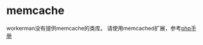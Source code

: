 # memcache
workerman没有提供memcache的类库。
请使用memcached扩展，参考[php手册](https://php.net/manual/zh/class.memcached.php)